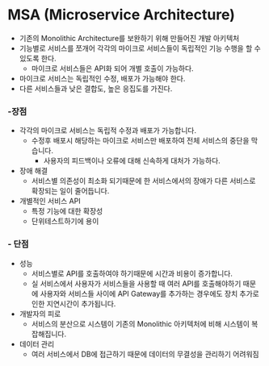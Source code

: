 # MSA (Microservice Architecture)
- 기존의 Monolithic Architecture를 보완하기 위해 만들어진 개발 아키텍처
- 기능별로 서비스를 쪼개어 각각의 마이크로 서비스들이 독립적인 기능 수행을 할 수 있도록 한다.
    - 마이크로 서비스들은 API화 되어 개별 호출이 가능하다.
- 마이크로 서비스는 독립적인 수정, 배포가 가능해야 한다.
- 다른 서비스들과 낮은 결합도, 높은 응집도를 가진다.

### -장점
- 각각의 마이크로 서비스는 독립적 수정과 배포가 가능합니다.
    - 수정후 배포시 해당하는 마이크로 서비스만 배포하여 전체 서비스의 중단을 막습니다.
        - 사용자의 피드백이나 오류에 대해 신속하게 대처가 가능하다.
- 장애 해결
    - 서비스별 의존성이 최소화 되기때문에 한 서비스에서의 장애가 다른 서비스로 확장되는 일이 줄어듭니다.
- 개별적인 서비스 API
    - 특정 기능에 대한 확장성
    - 단위테스트하기에 용이
    
### - 단점
- 성능
    - 서비스별로 API를 호출하여야 하기때문에 시간과 비용이 증가합니다.
    - 실 서비스에서 사용자가 서비스들을 사용할 때 여러 API를 호출해야하기 때문에 사용자와 서비스들 사이에
    API Gateway를 추가하는 경우에도 장치 추가로 인한 지연시간이 추가됩니다.
- 개발자의 피로
    - 서비스의 분산으로 시스템이 기존의 Monolithic 아키텍처에 비해 시스템이 복잡해집니다.
- 데이터 관리
    - 여러 서비스에서 DB에 접근하기 때문에 데이터의 무결성을 관리하기 어려워짐